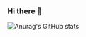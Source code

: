 ### Hi there 👋

![Anurag's GitHub stats](https://github-readme-stats.vercel.app/api?username=사용자ID&show_icons=true&theme=radical)
